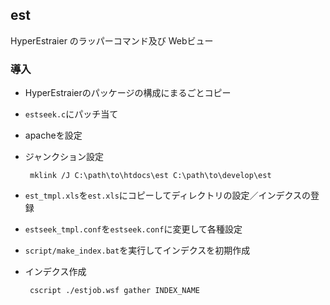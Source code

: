
## est

HyperEstraier のラッパーコマンド及び Webビュー

### 導入

 - HyperEstraierのパッケージの構成にまるごとコピー
 - ``estseek.c``にパッチ当て
 - apacheを設定
 - ジャンクション設定

        mklink /J C:\path\to\htdocs\est C:\path\to\develop\est

 - ``est_tmpl.xls``を``est.xls``にコピーしてディレクトリの設定／インデクスの登録
 - ``estseek_tmpl.conf``を``estseek.conf``に変更して各種設定
 - ``script/make_index.bat``を実行してインデクスを初期作成
 - インデクス作成

        cscript ./estjob.wsf gather INDEX_NAME


